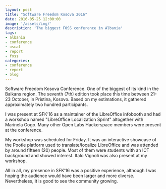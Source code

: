 ```yaml
---
layout: post
title: "Software Freedom Kosova 2016"
date: 2016-05-25 12:00:00
image: '/assets/img/'
description: 'The biggest FOSS conference in Albania'
tags:
- albania
- conference
- oscal
- report
- foss
categories:
- conference
- report
- blog
---
```


Software Freedom Kosova Conference. One of the biggest of its kind in the Balkans region. The seventh (7th) edition took place this time between 21-23 October, in Pristina, Kosovo. Based on my estimations, it gathered approximately two hundred participants.

I was present at SFK’16 as a maintainer of the LibreOffice infobooth and had a workshop named "LibreOffice Localization Sprint" altogether with Marinela Gogo. Many other Open Labs Hackerspace members were present at the conference.

My workshop was scheduled for Friday. It was an interactive showcase of the Pootle platform used to translate/localize LibreOffice and was attended by around fifteen (20) people. Most of them were students with an ICT background and showed interest. Italo Vignoli was also present at my workshop.

All in all, my presence in SFK’16 was a positive experience, although I was hoping the audience would have been larger and more diverse. Nevertheless, it is good to see the community growing.
